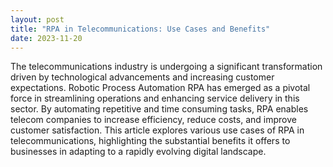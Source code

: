 ```yaml
---
layout: post
title: "RPA in Telecommunications: Use Cases and Benefits"
date: 2023-11-20
---
```


The telecommunications industry is undergoing a significant transformation driven by technological advancements and increasing customer expectations. Robotic Process Automation RPA has emerged as a pivotal force in streamlining operations and enhancing service delivery in this sector. By automating repetitive and time consuming tasks, RPA enables telecom companies to increase efficiency, reduce costs, and improve customer satisfaction. This article explores various use cases of RPA in telecommunications, highlighting the substantial benefits it offers to businesses in adapting to a rapidly evolving digital landscape.
